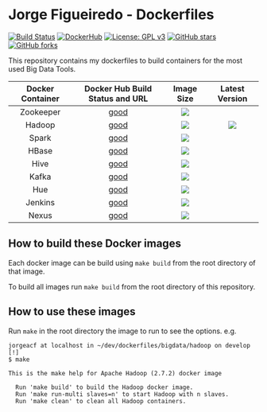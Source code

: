 # Jorge Figueiredo - Dockerfiles

[![Build Status](https://travis-ci.org/jorgeacf/dockerfiles.svg?branch=master)](https://travis-ci.org/jorgeacf/dockerfiles)
[![DockerHub](https://img.shields.io/badge/docker-available-blue.svg)](https://hub.docker.com/u/jorgeacf/)
[![License: GPL v3](https://img.shields.io/badge/License-GPL%20v3-blue.svg)](https://raw.githubusercontent.com/jorgeacf/dockerfiles/master/LICENSE)
[![GitHub stars](https://img.shields.io/github/stars/jorgeacf/Dockerfiles.svg)](https://github.com/jorgeacf/Dockerfiles/stargazers) 
[![GitHub forks](https://img.shields.io/github/forks/jorgeacf/Dockerfiles.svg)](https://github.com/jorgeacf/Dockerfiles/network) 


This repository contains my dockerfiles to build containers for the most used Big Data Tools.

| Docker Container   | Docker Hub Build Status and URL          					| Image Size       | Latest Version 
| :----------------: | :----------------------------------------------------------: | :--------------: | :---------------: |
| Zookeeper    	     | [good](https://registry.hub.docker.com/u/jorgeacf/zookeeper) | [![](https://images.microbadger.com/badges/image/jorgeacf/zookeeper.svg)](https://microbadger.com/images/jorgeacf/zookeeper "Zookeeper")  | 
| Hadoop    	     | [good](https://registry.hub.docker.com/u/jorgeacf/hadoop)  	| [![](https://images.microbadger.com/badges/image/jorgeacf/hadoop.svg)](https://microbadger.com/images/jorgeacf/hadoop "Hadoop")			| [![](https://images.microbadger.com/badges/version/jorgeacf/hadoop.svg)](https://microbadger.com/images/jorgeacf/hadoop "Hadoop")
| Spark    			 | [good](https://registry.hub.docker.com/u/jorgeacf/spark) 	| [![](https://images.microbadger.com/badges/image/jorgeacf/spark.svg)](https://microbadger.com/images/jorgeacf/spark "Spark")				|
| HBase    		     | [good](https://registry.hub.docker.com/u/jorgeacf/hbase) 	| [![](https://images.microbadger.com/badges/image/jorgeacf/hbase.svg)](https://microbadger.com/images/jorgeacf/hbase "HBase")				|
| Hive    		     | [good](https://registry.hub.docker.com/u/jorgeacf/hive) 		| [![](https://images.microbadger.com/badges/image/jorgeacf/hive.svg)](https://microbadger.com/images/jorgeacf/hive "Hive")					|
| Kafka    		     | [good](https://registry.hub.docker.com/u/jorgeacf/kafka) 	| [![](https://images.microbadger.com/badges/image/jorgeacf/kafka.svg)](https://microbadger.com/images/jorgeacf/kafka "Kafka")				|
| Hue    		     | [good](https://registry.hub.docker.com/u/jorgeacf/hue) 		| [![](https://images.microbadger.com/badges/image/jorgeacf/hue.svg)](https://microbadger.com/images/jorgeacf/hue "Hue")					|
| Jenkins   	     | [good](https://registry.hub.docker.com/u/jorgeacf/jenkins) 	| [![](https://images.microbadger.com/badges/image/jorgeacf/jenkins.svg)](https://microbadger.com/images/jorgeacf/jenkins "Jenkins")		|
| Nexus    		     | [good](https://registry.hub.docker.com/u/jorgeacf/nexus) 	| [![](https://images.microbadger.com/badges/image/jorgeacf/nexus.svg)](https://microbadger.com/images/jorgeacf/nexus "Nexus")				|


## How to build these Docker images

Each docker image can be build using ```make build``` from the root directory of that image.

To build all images run ```make build``` from the root directory of this repository.

## How to use these images

Run ```make``` in the root directory the image to run to see the options. e.g.

```
jorgeacf at localhost in ~/dev/dockerfiles/bigdata/hadoop on develop [!]
$ make

This is the make help for Apache Hadoop (2.7.2) docker image

  Run 'make build' to build the Hadoop docker image.
  Run 'make run-multi slaves=n' to start Hadoop with n slaves.
  Run 'make clean' to clean all Hadoop containers.

```
